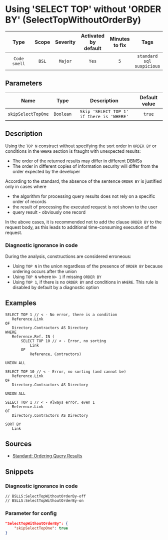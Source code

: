 # Using 'SELECT TOP' without 'ORDER BY' (SelectTopWithoutOrderBy)

|      Type      |    Scope    | Severity |    Activated<br>by default    |    Minutes<br>to fix    |                      Tags                       |
|:-------------:|:-----------------------------:|:--------:|:------------------------------:|:-----------------------------------:|:-----------------------------------------------:|
| `Code smell` |             `BSL`             | `Major` |              `Yes`              |                 `5`                 |       `standard`<br>`sql`<br>`suspicious`       |

## Parameters


|        Name         |   Type    |                      Description                      |    Default value    |
|:------------------:|:--------:|:--------------------------------------------------:|:------------------------------:|
| `skipSelectTopOne` | `Boolean` | `Skip 'SELECT TOP 1' if there is 'WHERE'` |             `true`             |
<!-- Блоки выше заполняются автоматически, не трогать -->
## Description
<!-- Описание диагностики заполняется вручную. Необходимо понятным языком описать смысл и схему работу -->

Using the `TOP N` construct without specifying the sort order in `ORDER BY` or conditions in the `WHERE` section is fraught with unexpected results:

- The order of the returned results may differ in different DBMSs
- The order in different copies of information security will differ from the order expected by the developer

According to the standard, the absence of the sentence `ORDER BY` is justified only in cases where

- the algorithm for processing query results does not rely on a specific order of records
- the result of processing the executed request is not shown to the user
- query result - obviously one record

In the above cases, it is recommended not to add the clause `ORDER BY` to the request body, as this leads to additional time-consuming execution of the request.

### Diagnostic ignorance in code

During the analysis, constructions are considered erroneous:

- Using `TOP N` in the union regardless of the presence of `ORDER BY` because ordering occurs after the union
- Using `TOP N` where `N> 1` if missing `ORDER BY`
- Using `TOP 1`, if there is no `ORDER BY` and conditions in `WHERE`. This rule is disabled by default by a diagnostic option

## Examples
<!-- В данном разделе приводятся примеры, на которые диагностика срабатывает, а также можно привести пример, как можно исправить ситуацию -->

```bsl
SELECT TOP 1 // < - No error, there is a condition
   Reference.Link
OF
   Directory.Contractors AS Directory
WHERE
   Reference.Ref. IN (
       SELECT TOP 10 // < - Error, no sorting
           Link
       OF
           Reference, Contractors)

UNION ALL

SELECT TOP 10 // < - Error, no sorting (and cannot be)
   Reference.Link
OF
   Directory.Contractors AS Directory

UNION ALL

SELECT TOP 1 // < - Always error, even 1
   Reference.Link
OF
   Directory.Contractors AS Directory

SORT BY
   Link
```

## Sources
<!-- Необходимо указывать ссылки на все источники, из которых почерпнута информация для создания диагностики -->
<!-- Примеры источников

* Источник: [Стандарт: Тексты модулей](https://its.1c.ru/db/v8std#content:456:hdoc)
* Полезная информация: [Отказ от использования модальных окон](https://its.1c.ru/db/metod8dev#content:5272:hdoc)
* Источник: [Cognitive complexity, ver. 1.4](https://www.sonarsource.com/docs/CognitiveComplexity.pdf) -->

- [Standard: Ordering Query Results](https://its.1c.ru/db/v8std#content:412:hdoc)

## Snippets

<!-- Блоки ниже заполняются автоматически, не трогать -->
### Diagnostic ignorance in code

```bsl
// BSLLS:SelectTopWithoutOrderBy-off
// BSLLS:SelectTopWithoutOrderBy-on
```

### Parameter for config

```json
"SelectTopWithoutOrderBy": {
    "skipSelectTopOne": true
}
```
